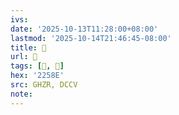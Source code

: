 ```yaml
---
ivs:
date: '2025-10-13T11:28:00+08:00'
lastmod: '2025-10-14T21:46:45-08:00'
title: 󰚿
url: 󰚿
tags: [𢖎, 𢖎]
hex: '2258E'
src: GHZR, DCCV
note:
---
```

